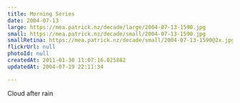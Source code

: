 ```yaml
---
title: Morning Series
date: 2004-07-13
large: https://mea.patrick.nz/decade/large/2004-07-13-1590.jpg
small: https://mea.patrick.nz/decade/small/2004-07-13-1590.jpg
smallRetina: https://mea.patrick.nz/decade/small/2004-07-13-1590@2x.jpg
flickrUrl: null
photoId: null
createdAt: 2011-01-30 11:07:16.025882
updatedAt: 2004-07-19 22:11:34

---
```

Cloud after rain
